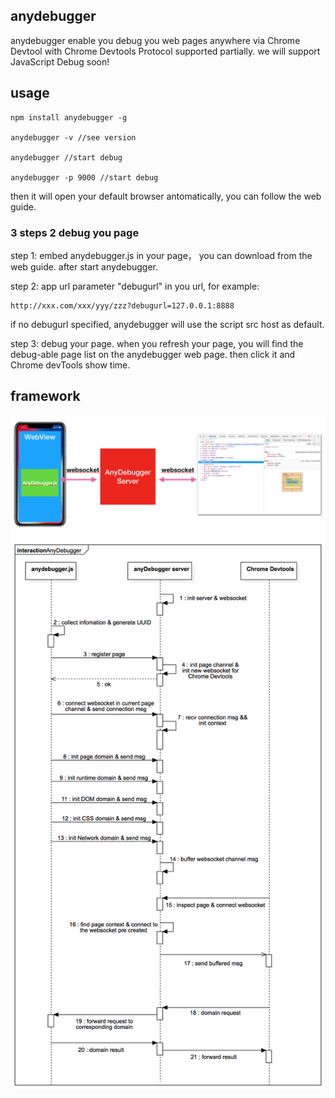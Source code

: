 ## anydebugger
anydebugger enable you debug you web pages anywhere via Chrome Devtool with Chrome Devtools Protocol supported partially. we will support JavaScript Debug soon!

## usage
```
npm install anydebugger -g

anydebugger -v //see version

anydebugger //start debug

anydebugger -p 9000 //start debug
```
then it will open your default browser antomatically, you can follow the web guide.

### 3 steps 2 debug you page
step 1: embed anydebugger.js in your page， you can download from the web guide. after
start anydebugger.


step 2: app url parameter "debugurl" in you url, for example:
```
http://xxx.com/xxx/yyy/zzz?debugurl=127.0.0.1:8888
```
if no debugurl specified, anydebugger will use the script src host as default.


step 3: debug your page. when you refresh your page, you will find the debug-able page list on the anydebugger web page. then click it and Chrome devTools show time.

## framework
![](./doc/intro.png)
![](./doc/timeline.png)
